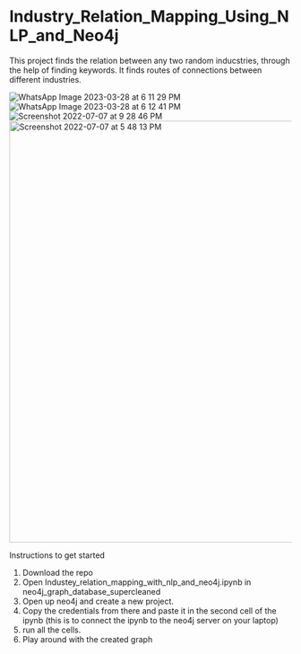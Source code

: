# Industry_Relation_Mapping_Using_NLP_and_Neo4j

This project finds the relation between any two random inducstries, through the help of finding keywords. It finds routes of connections between different industries.     

![WhatsApp Image 2023-03-28 at 6 11 29 PM](https://github.com/AnushSomasundaram/Industry_Relation_Mapping_Using_NLP_and_Neo4j/assets/26061559/a9a42009-59db-42e8-a3f2-ef20cb69a976)
![WhatsApp Image 2023-03-28 at 6 12 41 PM](https://github.com/AnushSomasundaram/Industry_Relation_Mapping_Using_NLP_and_Neo4j/assets/26061559/ff075966-ad03-4d63-9418-dc025db096a6)
![Screenshot 2022-07-07 at 9 28 46 PM](https://github.com/AnushSomasundaram/Industry_Relation_Mapping_Using_NLP_and_Neo4j/assets/26061559/007d2a7d-5943-45fa-83d9-6b682bb260b1)
<img width="751" alt="Screenshot 2022-07-07 at 5 48 13 PM" src="https://github.com/AnushSomasundaram/Industry_Relation_Mapping_Using_NLP_and_Neo4j/assets/26061559/8e325ddf-9bc5-44d6-abd7-3dece9f0a20e">

Instructions to get started                                                                                                                                                

1. Download the repo
2. Open Industey_relation_mapping_with_nlp_and_neo4j.ipynb in neo4j_graph_database_supercleaned                                                                            
3. Open up neo4j and create a new project.                                                                                                                                 
4. Copy the credentials from there and paste it in the second cell of the ipynb (this is to connect the ipynb to the neo4j server on your laptop)                          
5. run all the cells.                                                                                                                                                      
6. Play around with the created graph                                                                                                                                      

